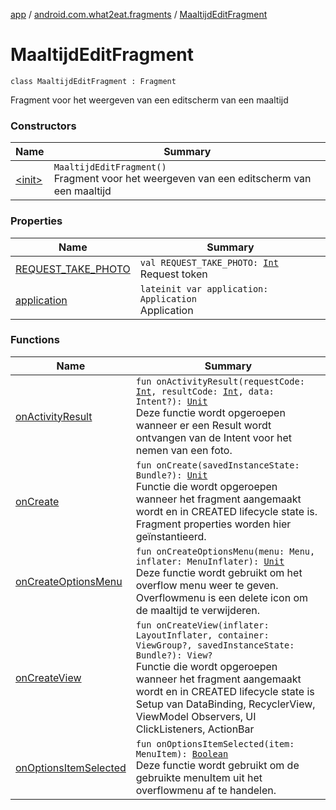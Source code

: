 [app](../../index.md) / [android.com.what2eat.fragments](../index.md) / [MaaltijdEditFragment](./index.md)

# MaaltijdEditFragment

`class MaaltijdEditFragment : Fragment`

Fragment voor het weergeven van een editscherm van een maaltijd

### Constructors

| Name | Summary |
|---|---|
| [&lt;init&gt;](-init-.md) | `MaaltijdEditFragment()`<br>Fragment voor het weergeven van een editscherm van een maaltijd |

### Properties

| Name | Summary |
|---|---|
| [REQUEST_TAKE_PHOTO](-r-e-q-u-e-s-t_-t-a-k-e_-p-h-o-t-o.md) | `val REQUEST_TAKE_PHOTO: `[`Int`](https://kotlinlang.org/api/latest/jvm/stdlib/kotlin/-int/index.html)<br>Request token |
| [application](application.md) | `lateinit var application: Application`<br>Application |

### Functions

| Name | Summary |
|---|---|
| [onActivityResult](on-activity-result.md) | `fun onActivityResult(requestCode: `[`Int`](https://kotlinlang.org/api/latest/jvm/stdlib/kotlin/-int/index.html)`, resultCode: `[`Int`](https://kotlinlang.org/api/latest/jvm/stdlib/kotlin/-int/index.html)`, data: Intent?): `[`Unit`](https://kotlinlang.org/api/latest/jvm/stdlib/kotlin/-unit/index.html)<br>Deze functie wordt opgeroepen wanneer er een Result wordt ontvangen van de Intent voor het nemen van een foto. |
| [onCreate](on-create.md) | `fun onCreate(savedInstanceState: Bundle?): `[`Unit`](https://kotlinlang.org/api/latest/jvm/stdlib/kotlin/-unit/index.html)<br>Functie die wordt opgeroepen wanneer het fragment aangemaakt wordt en in CREATED lifecycle state is. Fragment properties worden hier geïnstantieerd. |
| [onCreateOptionsMenu](on-create-options-menu.md) | `fun onCreateOptionsMenu(menu: Menu, inflater: MenuInflater): `[`Unit`](https://kotlinlang.org/api/latest/jvm/stdlib/kotlin/-unit/index.html)<br>Deze functie wordt gebruikt om het overflow menu weer te geven. Overflowmenu is een delete icon om de maaltijd te verwijderen. |
| [onCreateView](on-create-view.md) | `fun onCreateView(inflater: LayoutInflater, container: ViewGroup?, savedInstanceState: Bundle?): View?`<br>Functie die wordt opgeroepen wanneer het fragment aangemaakt wordt en in CREATED lifecycle state is Setup van DataBinding, RecyclerView, ViewModel Observers, UI ClickListeners, ActionBar |
| [onOptionsItemSelected](on-options-item-selected.md) | `fun onOptionsItemSelected(item: MenuItem): `[`Boolean`](https://kotlinlang.org/api/latest/jvm/stdlib/kotlin/-boolean/index.html)<br>Deze functie wordt gebruikt om de gebruikte menuItem uit het overflowmenu af te handelen. |
